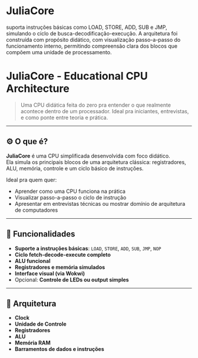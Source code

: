 # JuliaCore
suporta instruções básicas como LOAD, STORE, ADD, SUB e JMP, simulando o ciclo de busca-decodificação-execução. A arquitetura foi construída com propósito didático, com visualização passo-a-passo do funcionamento interno, permitindo compreensão clara dos blocos que compõem uma unidade de processamento.
# JuliaCore - Educational CPU Architecture

> Uma CPU didática feita do zero pra entender o que realmente acontece dentro de um processador. Ideal pra iniciantes, entrevistas, e como ponte entre teoria e prática.

---

## ⚙️ O que é?

**JuliaCore** é uma CPU simplificada desenvolvida com foco didático.  
Ela simula os principais blocos de uma arquitetura clássica: registradores, ALU, memória, controle e um ciclo básico de instruções.

Ideal pra quem quer:
- Aprender como uma CPU funciona na prática
- Visualizar passo-a-passo o ciclo de instrução
- Apresentar em entrevistas técnicas ou mostrar domínio de arquitetura de computadores

---

## 🧠 Funcionalidades

- **Suporte a instruções básicas**: `LOAD`, `STORE`, `ADD`, `SUB`, `JMP`, `NOP`
- **Ciclo fetch-decode-execute completo**
- **ALU funcional**
- **Registradores e memória simulados**
- **Interface visual (via Wokwi)**
- Opcional: **Controle de LEDs ou output simples**

---

## 🧱 Arquitetura

- **Clock**
- **Unidade de Controle**
- **Registradores**
- **ALU**
- **Memória RAM**
- **Barramentos de dados e instruções**

